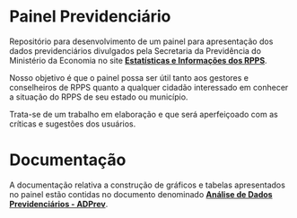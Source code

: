 # Painel Previdenciário

Repositório para desenvolvimento de um painel para apresentação dos dados previdenciários divulgados pela Secretaria da Previdência do Ministério da Economia no site [**Estatísticas e Informações dos RPPS**](http://www.previdencia.gov.br/dados-abertos/estatisticas-e-informacoes-dos-rpps/). 

Nosso objetivo é que o painel possa ser útil tanto aos gestores e conselheiros de RPPS quanto a qualquer cidadão interessado em conhecer a situação do RPPS de seu estado ou município.  

Trata-se de um trabalho em elaboração e que será aperfeiçoado com as críticas e sugestões dos usuários.


# Documentação

A documentação relativa a construção de gráficos e tabelas apresentados no painel estão contidas no documento denominado [**Análise de Dados Previdenciários - ADPrev**](http://www.rpubs.com/marcosfs2006/ADPrev).
